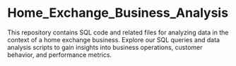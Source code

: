 # Home_Exchange_Business_Analysis
This repository contains SQL code and related files for analyzing data in the context of a home exchange business. Explore our SQL queries and data analysis scripts to gain insights into  business operations, customer behavior, and performance metrics.
